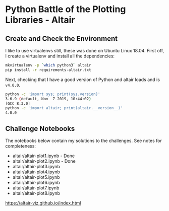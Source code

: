 # Python Battle of the Plotting Libraries - Altair

## Create and Check the Environment

I like to use virtualenvs still, these was done on Ubuntu Linux 18.04.  First
off, I create a virtualenv and install all the dependencies:

```bash
mkvirtualenv -p `which python3` altair
pip install -r requirements-altair.txt
```

Next, checking that I have a good version of Python and altair loads and is
`v4.0.0`.

```bash
python -c 'import sys; print(sys.version)'
3.6.9 (default, Nov  7 2019, 10:44:02) 
[GCC 8.3.0]
python -c 'import altair; print(altair.__version__)'
4.0.0
```

## Challenge Notebooks

The notebooks below contain my solutions to the challenges.  See notes for completeness:

* altair/altair-plot1.ipynb - Done
* altair/altair-plot2.ipynb - Done
* altair/altair-plot3.ipynb
* altair/altair-plot4.ipynb
* altair/altair-plot5.ipynb
* altair/altair-plot6.ipynb
* altair/altair-plot7.ipynb
* altair/altair-plot8.ipynb


https://altair-viz.github.io/index.html
